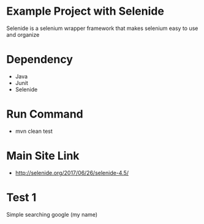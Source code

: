 # Example Project with Selenide
Selenide is a selenium wrapper framework that makes selenium easy to use and organize

# Dependency 
- Java 
- Junit
- Selenide

# Run Command 
- mvn clean test 

# Main Site Link  

- http://selenide.org/2017/06/26/selenide-4.5/


# Test 1 
Simple searching google (my name)